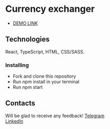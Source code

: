 # Currency exchanger

- [DEMO LINK](https://polosanya.github.io/demo-expense-app/)

## Technologies
React, TypeScript, HTML, CSS/SASS.

### Installing
* Fork and clone this repository
* Run npm install in your terminal
* Run npm start

## Contacts
Will be glad to receive any feedback!
[Telegram](https://t.me/polosanya)  
[LinkedIn](https://www.linkedin.com/in/oleksandr-polotniuk-6a5272236/)
